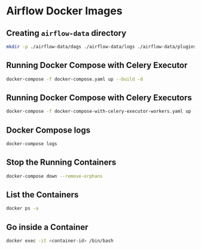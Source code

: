 # Airflow Docker Images

## Creating `airflow-data` directory

```sh
mkdir -p ./airflow-data/dags ./airflow-data/logs ./airflow-data/plugins
```

## Running Docker Compose with Celery Executor

```sh
docker-compose -f docker-compose.yaml up --build -d
```

## Running Docker Compose with Celery Executors

```sh
docker-compose -f docker-compose-with-celery-executor-workers.yaml up --build -d
```

## Docker Compose logs

```sh
docker-compose logs
```

## Stop the Running Containers

```sh
docker-compose down --remove-orphans
```

## List the Containers

```sh
docker ps -a
```

## Go inside a Container

```sh
docker exec -it <container-id> /bin/bash
```
